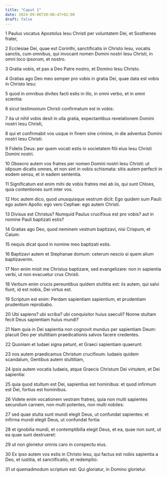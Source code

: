 ```yaml
---
title: "Caput 1"
date: 2024-09-06T20:00:47+02:00
draft: false
---
```



1 Paulus vocatus Apostolus Iesu Christi per voluntatem Dei, et Sosthenes frater,

2 Ecclesiae Dei, quae est Corinthi, sanctificatis in Christo Iesu, vocatis sanctis, cum omnibus, qui invocant nomen Domini nostri Iesu Christi, in omni loco ipsorum, et nostro.

3 Gratia vobis, et pax a Deo Patre nostro, et Domino Iesu Christo.

4 Gratias ago Deo meo semper pro vobis in gratia Dei, quae data est vobis in Christo Iesu:

5 quod in omnibus divites facti estis in illo, in omni verbo, et in omni scientia:

6 sicut testimonium Christi confirmatum est in vobis:

7 ita ut nihil vobis desit in ulla gratia, expectantibus revelationem Domini nostri Iesu Christi,

8 qui et confirmabit vos usque in finem sine crimine, in die adventus Domini nostri Iesu Christi.

9 Fidelis Deus: per quem vocati estis in societatem filii eius Iesu Christi Domini nostri.

10 Obsecro autem vos fratres per nomen Domini nostri Iesu Christi: ut idipsum dicatis omnes, et non sint in vobis schismata: sitis autem perfecti in eodem sensu, et in eadem sententia.

11 Significatum est enim mihi de vobis fratres mei ab iis, qui sunt Chloes, quia contentiones sunt inter vos.

12 Hoc autem dico, quod unusquisque vestrum dicit: Ego quidem sum Pauli: ego autem Apollo: ego vero Cephae: ego autem Christi.

13 Divisus est Christus? Numquid Paulus crucifixus est pro vobis? aut in nomine Pauli baptizati estis?

14 Gratias ago Deo, quod neminem vestrum baptizavi, nisi Crispum, et Caium:

15 nequis dicat quod in nomine meo baptizati estis.

16 Baptizavi autem et Stephanae domum: ceterum nescio si quem alium baptizaverim.

17 Non enim misit me Christus baptizare, sed evangelizare: non in sapientia verbi, ut non evacuetur crux Christi.

18 Verbum enim crucis pereuntibus quidem stultitia est: iis autem, qui salvi fiunt, id est nobis, Dei virtus est.

19 Scriptum est enim: Perdam sapientiam sapientium, et prudentiam prudentium reprobabo.

20 Ubi sapiens? ubi scriba? ubi conquisitor huius saeculi? Nonne stultam fecit Deus sapientiam huius mundi?

21 Nam quia in Dei sapientia non cognovit mundus per sapientiam Deum: placuit Deo per stultitiam praedicationis salvos facere credentes.

22 Quoniam et Iudaei signa petunt, et Graeci sapientiam quaerunt:

23 nos autem praedicamus Christum crucifixum: Iudaeis quidem scandalum, Gentibus autem stultitiam,

24 ipsis autem vocatis Iudaeis, atque Graecis Christum Dei virtutem, et Dei sapientia:

25 quia quod stultum est Dei, sapientius est hominibus: et quod infirmum est Dei, fortius est hominibus.

26 Videte enim vocationem vestram fratres, quia non multi sapientes secundum carnem, non multi potentes, non multi nobiles:

27 sed quae stulta sunt mundi elegit Deus, ut confundat sapientes: et infirma mundi elegit Deus, ut confundat fortia:

28 et ignobilia mundi, et contemptibilia elegit Deus, et ea, quae non sunt, ut ea quae sunt destrueret:

29 ut non glorietur omnis caro in conspectu eius.

30 Ex ipso autem vos estis in Christo Iesu, qui factus est nobis sapientia a Deo, et iustitia, et sanctificatio, et redemptio:

31 ut quemadmodum scriptum est: Qui gloriatur, in Domino glorietur.

